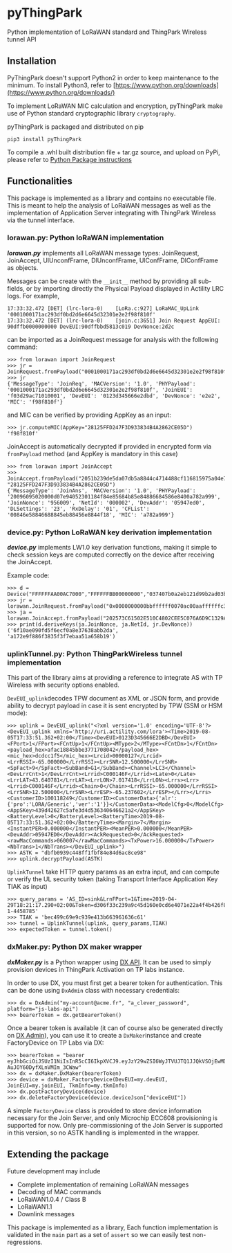 # pyThingPark

Python implementation of LoRaWAN standard and ThingPark Wireless tunnel API

## Installation
PyThingPark doesn't support Python2 in order to keep maintenance to the minimum. 
To install Python3, refer to [https://www.python.org/downloads](https://www.python.org/downloads/)

To implement LoRaWAN MIC calculation and encryption, pyThingPark make use of Python standard cryptographic library `cryptography`.

pyThingPark is packaged and distributed on pip
```
pip3 install pyThingPark
```

To compile a .whl built distribution file + tar.gz source, and upload on PyPi, please refer to [Python Package instructions](https://packaging.python.org/tutorials/packaging-projects/#generating-distribution-archives)

## Functionalities
This package is implemented as a library and contains no executable file. This is meant to help the analysis of LoRaWAN messages as well as the implementation of Application Server integrating with ThingPark Wireless via the tunnel interface.

### lorawan.py: Python loRaWAN implementation
***lorawan.py*** implements all LoRaWAN message types: JoinRequest, JoinAccept, UlUnconfFrame, DlUnconfFrame, UlConfFrame, DlConfFrame as objects.

Messages can be create with the `__init__` method by providing all sub-fields, or by importing directly the Physical Payload displayed in Actility LRC logs.
For example,

    17:33:32.472 [DET] (lrc-lora-0)    [LoRa.c:927] LoRaMAC_UpLink '0001000171ac293df0bd2d6e6645d32301e2e2f98f810f'
    17:33:32.472 [DET] (lrc-lora-0)    [join.c:3651] Join Request AppEUI: 90dffb0000000000 DevEUI:90dffbbd5813c019 DevNonce:2d2c
can be imported as a JoinRequest message for analysis with the following command:

    >>> from lorawan import JoinRequest
    >>> jr = JoinRequest.fromPayload("0001000171ac293df0bd2d6e6645d32301e2e2f98f810f")
    >>> jr
    {'MessageType': 'JoinReq', 'MACVersion': '1.0', 'PHYPayload': '0001000171ac293df0bd2d6e6645d32301e2e2f98f810f', 'JoinEUI': 'f03d29ac71010001', 'DevEUI': '0123d345666e2dbd', 'DevNonce': 'e2e2', 'MIC': 'f98f810f'}
and MIC can be verified by providing AppKey as an input:

    >>> jr.computeMIC(AppKey="28125FFD247F3D933834B4A2862CE05D")
    'f98f810f'
JoinAccept is automatically decrypted if provided in encrypted form via `fromPayload` method (and AppKey is mandatory in this case)

    >>> from lorawan import JoinAccept
    >>> JoinAccept.fromPayload("2051b239de5da07db5a8844c4714488cf116815975a04e70bf86282ed11eaa5289", "28125FFD247F3D933834B4A2862CE05D")
    {'MessageType': 'JoinAns', 'MACVersion': '1.0', 'PHYPayload': '20096095020000d07e94052301184f84e85684b85e84886684586e8400a782a999', 'JoinNonce': '956009', 'NetId': '000002', 'DevAddr': '05947ed0', 'DLSettings': '23', 'RxDelay': '01', 'CFList': '00846e58846688845eb88456e8844f18', 'MIC': 'a782a999'}

### device.py: Python LoRaWAN key derivation implementation
***device.py*** implements LW1.0 key derivation functions, making it simple to check session keys are computed correctly on the device after receiving the JoinAccept.

Example code:

    >>> d = Device("FFFFFFAA00AC7000","FFFFFFBB00000000","037407b0a2eb121d99b2ad03b605af3a",None,None)
    >>> jr = lorawan.JoinRequest.fromPayload("0x0000000000bbffffff0070ac00aaffffffc3f5d6de8f3e")
    >>> ja = lorawan.JoinAccept.fromPayload("202573C61502E510C4802CEE5C076A6D9C1329A8F89689BA77BFE13F5A7CD15809",d.AppKey)
    >>> print(d.deriveKeys(ja.JoinNonce, ja.NetId, jr.DevNonce))
    ('6f10ae090fd5f6ecf0a8e37638abb2da', 'a172e9f886f3835f3f7ebaa51a658b19')
    
### uplinkTunnel.py: Python ThingParkWireless tunnel implementation
This part of the library aims at providing a reference to integrate AS with TP Wireless with security options enabled.

`DevEUI_uplink`decodes TPW document as XML or JSON form, and provide ability to decrypt payload in case it is sent encrypted by TPW (SSM or HSM mode):

    >>> uplink = DevEUI_uplink("<?xml version='1.0' encoding='UTF-8'?><DevEUI_uplink xmlns='http://uri.actility.com/lora'><Time>2019-08-05T17:33:51.362+02:00</Time><DevEUI>0123D345666E2DBD</DevEUI><FPort>1</FPort><FCntUp>1</FCntUp><MType>2</MType><FCntDn>1</FCntDn><payload_hex>afac18845bbe3771708042</payload_hex><mic_hex>dcdcc1f5</mic_hex><Lrcid>00000127</Lrcid><LrrRSSI>-65.000000</LrrRSSI><LrrSNR>12.500000</LrrSNR><SpFact>9</SpFact><SubBand>G1</SubBand><Channel>LC3</Channel><DevLrrCnt>1</DevLrrCnt><Lrrid>C000146F</Lrrid><Late>0</Late><LrrLAT>43.640781</LrrLAT><LrrLON>7.017418</LrrLON><Lrrs><Lrr><Lrrid>C000146F</Lrrid><Chain>0</Chain><LrrRSSI>-65.000000</LrrRSSI><LrrSNR>12.500000</LrrSNR><LrrESP>-65.237602</LrrESP></Lrr></Lrrs><CustomerID>100118249</CustomerID><CustomerData>{'alr':{'pro':'LORA/Generic','ver':'1'}}</CustomerData><ModelCfg>0</ModelCfg><AppSKey>439d42627c5afe3d4d536340646621a2</AppSKey><BatteryLevel>0</BatteryLevel><BatteryTime>2019-08-05T17:33:51.362+02:00</BatteryTime><Margin>7</Margin><InstantPER>0.000000</InstantPER><MeanPER>0.000000</MeanPER><DevAddr>05947ED0</DevAddr><AckRequested>0</AckRequested><rawMacCommands>060007</rawMacCommands><TxPower>16.000000</TxPower><NbTrans>1</NbTrans></DevEUI_uplink>")
    >>> ASTK = "dbfb0939c448ff1fbf84e84d6ac8ce98"
    >>> uplink.decryptPayload(ASTK)

`UplinkTunnel`  take HTTP query params as an extra input, and can compute or verify the UL security token (taking Transport Interface Application Key TIAK as input)

    >>> query_params = 'AS_ID=sink&LrnFPort=1&Time=2019-04-29T18:21:17.290+02:00&Token=d306f33c239a9c45d160e0cd6e4071e22a4f4b426f892a0651cf622e81369f3d&LrnDevEui=0024AEB3C02BE1C4&LrnInfos=TWA_100122002.8962.AS-1-4458785'
    >>> TIAK = 'bec499c69e9c939e413b663961636c61'
    >>> tunnel = UplinkTunnel(uplink, query_params,TIAK)
    >>> expectedToken = tunnel.token()

### dxMaker.py: Python DX maker wrapper
***dxMaker.py*** is a Python wrapper using [DX API](https://dx-api.thingpark.com/maker/latest/api/).
It can be used to simply provision devices in ThingPark Activation on TP labs instance.

In order to use DX, you must first get a bearer token for authentication.
This can be done using `DxAdmin` class with necessary credentials:

    >>> dx = DxAdmin("my-account@acme.fr", "a_clever_password", platform="js-labs-api")
    >>> bearerToken = dx.getBearerToken()

Once a bearer token is available (it can of course also be generated directly on [DX Admin](https://dx-api.thingpark.com/admin/latest/swagger-ui/index.html?shortUrl=tpdx-admin-api-contract.json)), you can use it to create a `DxMaker`instance and create FactoryDevice on TP Labs via DX:

    >>> bearerToken = "bearer eyJhbGciOiJSUzI1NiIsInR5cCI6IkpXVCJ9.eyJzY29wZSI6WyJTVUJTQ1JJQkVSOjEwMDAwMDA4NSJdLCJleHAiOjE1Njk4MzM4NTMsImp0aSI6ImM4ZGI4Y2RmLTcxNGYtNGE3OS1hNGZiLTI0OWYxNWVhMGIxYiIsImNsaWV94FDpZCI6ImpzLWxhYnMtYXBpL3JhcGhhZWwuYXBmZWxkb3JmZXItanMtbGFicy1zdWJAYWN0aWxpdHkuY29tIn0.KQaDUlrp6lcPJU9Gz5Re25WlHzMvIW75aef1oECCBGMOcIw9u_I7SyyZOMp1K9-AuJOY60DyfXLnVMIm_3CWaw"
    >>> dx = dxMaker.DxMaker(bearerToken)
    >>> device = dxMaker.FactoryDevice(DevEUI=my.devEUI, JoinEUI=my.joinEUI, TkmInfo=my.tkmInfo)
    >>> dx.postFactoryDevice(device)
    >>> dx.deleteFactoryDevice(device.deviceJson["deviceEUI"])

A simple `FactoryDevice` class is provided to store device information necessary for the Join Server, and only Microchip ECC608 provisioning is supported for now. Only pre-commissioning of the Join Server is supported in this version, so no ASTK handling is implemented in the wrapper.
  
## Extending the package
Future development may include
* Complete implementation of remaining LoRaWAN messages
* Decoding of MAC commands
* LoRaWAN1.0.4 / Class B
* LoRaWAN1.1
* Downlink messages

This package is implemented as a library, Each function implementation is validated in the `main` part as a set of `assert` so we can easily test non-regressions.